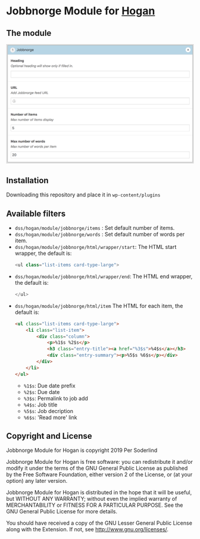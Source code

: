 # Jobbnorge Module for [Hogan](https://github.com/dekodeinteraktiv/hogan-core)

## The module

<img src="assets/dss-hogan-jobbnorge.png">

## Installation
Downloading this repository and place it in `wp-content/plugins`

## Available filters
- `dss/hogan/module/jobbnorge/items` : Set default number of items.
- `dss/hogan/module/jobbnorge/words` : Set default number of words per item.
- `dss/hogan/module/jobbnorge/html/wrapper/start`: The HTML start wrapper, the default is:
	```php
	<ul class="list-items card-type-large">
	```
- `dss/hogan/module/jobbnorge/html/wrapper/end`: The HTML end wrapper, the default is:
	```php
	</ul>
	```
- `dss/hogan/module/jobbnorge/html/item` The HTML for each item, the default is:
	```html
	<ul class="list-items card-type-large">
		<li class="list-item">
			<div class="column">
				<p>%1$s %2$s</p>
				<h3 class="entry-title"><a href="%3$s">%4$s</a></h3>
				<div class="entry-summary"><p>%5$s %6$s</p></div>
			</div>
		</li>
	</ul>
	```
	- `%1$s`: Due date prefix
	- `%2$s`: Due date
	- `%3$s`: Permalink to job add
	- `%4$s`: Job title
	- `%5$s`: Job decription
	- `%6$s`: 'Read more' link


## Copyright and License

Jobbnorge Module for Hogan is copyright 2019 Per Soderlind

Jobbnorge Module for Hogan is free software: you can redistribute it and/or modify it under the terms of the GNU General Public License as published by the Free Software Foundation, either version 2 of the License, or (at your option) any later version.

Jobbnorge Module for Hogan is distributed in the hope that it will be useful, but WITHOUT ANY WARRANTY; without even the implied warranty of MERCHANTABILITY or FITNESS FOR A PARTICULAR PURPOSE. See the GNU General Public License for more details.

You should have received a copy of the GNU Lesser General Public License along with the Extension. If not, see http://www.gnu.org/licenses/.



